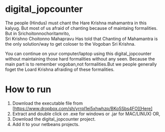digital_jopcounter
==================
The people (Hindus) must chant the Hare Krishna mahamantra in this kalyug.
But most of us afraid of chanting because of maintaing formalities. But in Srichoitonnochoritamrito,\
Sri Krishno Choitonno Mahapravu Has told that Chanting of Mahamantra is the only solution/way to get coloser to the Vogoban
Sri Krishna.

You can continue on your computer/laptop using this digital_jopcounter without maintaining those hard formalities
without any seen. Because the main part is to remember vogoban,not formalities.But we people generally foget the Loard Krishna
afraiding of these formalities.




How to run
==========
1. Download the executable file from [https://www.dropbox.com/sh/yrrpl1ei5xhwhzp/BKo5Sbs4FO][Here]
2. Extract and double click on .exe for windows or .jar for MAC/LINUX)
OR,
1. Download the digital_jopcounter project.
2. Add it to your netbeans projects.
